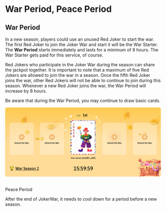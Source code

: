 # War Period, Peace Period

## War Period

​In a new season, players could use an unused Red Joker to start the war. The first Red Joker to join the Joker War and start it will be the War Starter. The **War Period** starts immediately and lasts for a minimum of 8 hours. The War Starter gets paid for this service, of course. 

Red Jokers who participate in the Joker War during the season can share the jackpot together. It is important to note that a maximum of five Red Jokers are allowed to join the war in a season. Once the fifth Red Joker joins the war, other Red Jokers will not be able to continue to join during this season. Whenever a new Red Joker joins the war, the War Period will increase by 8 hours.

Be aware that during the War Period, you may continue to draw basic cards.

![](../.gitbook/assets/image%20%2812%29.png)

## 
Peace Period

After the end of JokerWar, it needs to cool down for a period before a new season.

